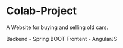# Colab-Project

A Website for buying and selling old cars.


Backend - Spring BOOT
Frontent - AngularJS
